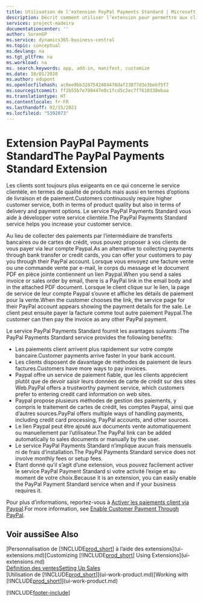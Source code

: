 ```yaml
---
title: Utilisation de l’extension PayPal Payments Standard | Microsoft Docs
description: Décrit comment utiliser l’extension pour permettre aux clients d’effectuer des paiements avec Paypal.
services: project-madeira
documentationcenter: ''
author: SorenGP
ms.service: dynamics365-business-central
ms.topic: conceptual
ms.devlang: na
ms.tgt_pltfrm: na
ms.workload: na
ms. search.keywords: app, add-in, manifest, customize
ms.date: 10/01/2020
ms.author: edupont
ms.openlocfilehash: ac0ee9bb3287542484478daf23877d3e3bebf5f7
ms.sourcegitcommit: ff2b55b7e790447e0c1fcd5c2ec7f7610338ebaa
ms.translationtype: HT
ms.contentlocale: fr-FR
ms.lasthandoff: 02/15/2021
ms.locfileid: "5392073"
---
```

# <a name="the-paypal-payments-standard-extension"></a><span data-ttu-id="e8388-103">Extension PayPal Payments Standard</span><span class="sxs-lookup"><span data-stu-id="e8388-103">The PayPal Payments Standard Extension</span></span>
<span data-ttu-id="e8388-104">Les clients sont toujours plus exigeants en ce qui concerne le service clientèle, en termes de qualité de produits mais aussi en termes d’options de livraison et de paiement.</span><span class="sxs-lookup"><span data-stu-id="e8388-104">Customers continuously require higher customer service, both in terms of product quality but also in terms of delivery and payment options.</span></span> <span data-ttu-id="e8388-105">Le service PayPal Payments Standard vous aide à développer votre service clientèle.</span><span class="sxs-lookup"><span data-stu-id="e8388-105">The PayPal Payments Standard service helps you increase your customer service.</span></span>

<span data-ttu-id="e8388-106">Au lieu de collecter des paiements par l’intermédiaire de transferts bancaires ou de cartes de crédit, vous pouvez proposer à vos clients de vous payer via leur compte Paypal.</span><span class="sxs-lookup"><span data-stu-id="e8388-106">As an alternative to collecting payments through bank transfer or credit cards, you can offer your customers to pay you through their PayPal account.</span></span> <span data-ttu-id="e8388-107">Lorsque vous envoyez une facture vente ou une commande vente par e-mail, le corps du message et le document PDF en pièce jointe contiennent un lien Paypal.</span><span class="sxs-lookup"><span data-stu-id="e8388-107">When you send a sales invoice or sales order by email, there is a PayPal link in the email body and in the attached PDF document.</span></span> <span data-ttu-id="e8388-108">Lorsque le client clique sur le lien, la page de service de leur compte Paypal s’ouvre et affiche les détails de paiement pour la vente.</span><span class="sxs-lookup"><span data-stu-id="e8388-108">When the customer chooses the link, the service page for their PayPal account appears showing the payment details for the sale.</span></span> <span data-ttu-id="e8388-109">Le client peut ensuite payer la facture comme tout autre paiement Paypal.</span><span class="sxs-lookup"><span data-stu-id="e8388-109">The customer can then pay the invoice as any other PayPal payment.</span></span>

<span data-ttu-id="e8388-110">Le service PayPal Payments Standard fournit les avantages suivants :</span><span class="sxs-lookup"><span data-stu-id="e8388-110">The PayPal Payments Standard service provides the following benefits:</span></span>

* <span data-ttu-id="e8388-111">Les paiements client arrivent plus rapidement sur votre compte bancaire.</span><span class="sxs-lookup"><span data-stu-id="e8388-111">Customer payments arrive faster in your bank account.</span></span>
* <span data-ttu-id="e8388-112">Les clients disposent de davantage de méthodes de paiement de leurs factures.</span><span class="sxs-lookup"><span data-stu-id="e8388-112">Customers have more ways to pay invoices.</span></span>
* <span data-ttu-id="e8388-113">Paypal offre un service de paiement fiable, que les clients apprécient plutôt que de devoir saisir leurs données de carte de crédit sur des sites Web.</span><span class="sxs-lookup"><span data-stu-id="e8388-113">PayPal offers a trustworthy payment service, which customers prefer to entering credit card information on web sites.</span></span>
* <span data-ttu-id="e8388-114">Paypal propose plusieurs méthodes de gestion des paiements, y compris le traitement de cartes de crédit, les comptes Paypal, ainsi que d’autres sources.</span><span class="sxs-lookup"><span data-stu-id="e8388-114">PayPal offers multiple ways of handling payments, including credit card processing, PayPal accounts, and other sources.</span></span>
* <span data-ttu-id="e8388-115">Le lien Paypal peut être ajouté aux documents vente automatiquement ou manuellement par l’utilisateur.</span><span class="sxs-lookup"><span data-stu-id="e8388-115">The PayPal link can be added automatically to sales documents or manually by the user.</span></span>
* <span data-ttu-id="e8388-116">Le service PayPal Payments Standard n’implique aucun frais mensuels ni de frais d’installation.</span><span class="sxs-lookup"><span data-stu-id="e8388-116">The PayPal Payments Standard service does not involve monthly fees or setup fees.</span></span>
* <span data-ttu-id="e8388-117">Étant donné qu’il s’agit d’une extension, vous pouvez facilement activer le service PayPal Payment Standard si votre activité l’exige et au moment de votre choix.</span><span class="sxs-lookup"><span data-stu-id="e8388-117">Because it is an extension, you can easily enable the PayPal Payment Standard service when and if your business requires it.</span></span>  

<span data-ttu-id="e8388-118">Pour plus d’informations, reportez-vous à [Activer les paiements client via Paypal](sales-how-enable-payment-service-extensions.md).</span><span class="sxs-lookup"><span data-stu-id="e8388-118">For more information, see [Enable Customer Payment Through PayPal](sales-how-enable-payment-service-extensions.md).</span></span>

## <a name="see-also"></a><span data-ttu-id="e8388-119">Voir aussi</span><span class="sxs-lookup"><span data-stu-id="e8388-119">See Also</span></span>
<span data-ttu-id="e8388-120">[Personnalisation de [!INCLUDE[prod_short](includes/prod_short.md)] à l’aide des extensions](ui-extensions.md)</span><span class="sxs-lookup"><span data-stu-id="e8388-120">[Customizing [!INCLUDE[prod_short](includes/prod_short.md)] Using Extensions](ui-extensions.md)</span></span>  
[<span data-ttu-id="e8388-121">Définition des ventes</span><span class="sxs-lookup"><span data-stu-id="e8388-121">Setting Up Sales</span></span>](sales-setup-sales.md)  
<span data-ttu-id="e8388-122">[Utilisation de [!INCLUDE[prod_short](includes/prod_short.md)]](ui-work-product.md)</span><span class="sxs-lookup"><span data-stu-id="e8388-122">[Working with [!INCLUDE[prod_short](includes/prod_short.md)]](ui-work-product.md)</span></span>


[!INCLUDE[footer-include](includes/footer-banner.md)]